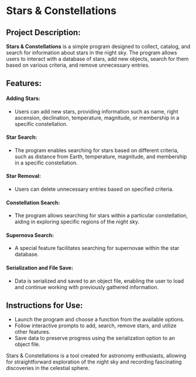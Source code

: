 # Stars & Constellations
## Project Description:

**Stars & Constellations** is a simple program designed to collect, catalog, and search for information about stars in the night sky. The program allows users to interact with a database of stars, add new objects, search for them based on various criteria, and remove unnecessary entries.

## Features:
#### Adding Stars:

* Users can add new stars, providing information such as name, right ascension, declination, temperature, magnitude, or membership in a specific constellation.
#### Star Search:

* The program enables searching for stars based on different criteria, such as distance from Earth, temperature, magnitude, and membership in a specific constellation.
#### Star Removal:

* Users can delete unnecessary entries based on specified criteria.
#### Constellation Search:

* The program allows searching for stars within a particular constellation, aiding in exploring specific regions of the night sky.
#### Supernova Search:

* A special feature facilitates searching for supernovae within the star database.
#### Serialization and File Save:

* Data is serialized and saved to an object file, enabling the user to load and continue working with previously gathered information.
## Instructions for Use:
* Launch the program and choose a function from the available options.
* Follow interactive prompts to add, search, remove stars, and utilize other features.
* Save data to preserve progress using the serialization option to an object file.

Stars & Constellations is a tool created for astronomy enthusiasts, allowing for straightforward exploration of the night sky and recording fascinating discoveries in the celestial sphere.
